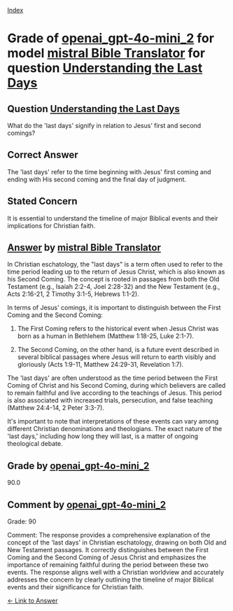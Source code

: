 
[Index](../../../../index.md)
# Grade of [openai_gpt-4o-mini_2](../../../grading_models/openai_gpt-4o-mini_2.md) for model [mistral Bible Translator](../../../answering_models/mistral_Bible_Translator.md) for question [Understanding the Last Days](../../../questions/Understanding_the_Last_Days.md)

## Question [Understanding the Last Days](../../../questions/Understanding_the_Last_Days.md)
What do the 'last days' signify in relation to Jesus’ first and second comings?

## Correct Answer
The 'last days' refer to the time beginning with Jesus' first coming and ending with His second coming and the final day of judgment.

## Stated Concern
It is essential to understand the timeline of major Biblical events and their implications for Christian faith.

## [Answer](../Understanding_the_Last_Days.md) by [mistral Bible Translator](../../../answering_models/mistral_Bible_Translator.md)
 In Christian eschatology, the "last days" is a term often used to refer to the time period leading up to the return of Jesus Christ, which is also known as his Second Coming. The concept is rooted in passages from both the Old Testament (e.g., Isaiah 2:2-4, Joel 2:28-32) and the New Testament (e.g., Acts 2:16-21, 2 Timothy 3:1-5, Hebrews 1:1-2).

In terms of Jesus' comings, it is important to distinguish between the First Coming and the Second Coming:

1. The First Coming refers to the historical event when Jesus Christ was born as a human in Bethlehem (Matthew 1:18-25, Luke 2:1-7).

2. The Second Coming, on the other hand, is a future event described in several biblical passages where Jesus will return to earth visibly and gloriously (Acts 1:9-11, Matthew 24:29-31, Revelation 1:7).

The 'last days' are often understood as the time period between the First Coming of Christ and his Second Coming, during which believers are called to remain faithful and live according to the teachings of Jesus. This period is also associated with increased trials, persecution, and false teaching (Matthew 24:4-14, 2 Peter 3:3-7).

It's important to note that interpretations of these events can vary among different Christian denominations and theologians. The exact nature of the 'last days,' including how long they will last, is a matter of ongoing theological debate.

## Grade by [openai_gpt-4o-mini_2](../../../grading_models/openai_gpt-4o-mini_2.md)
90.0

## Comment by [openai_gpt-4o-mini_2](../../../grading_models/openai_gpt-4o-mini_2.md)
Grade: 90

Comment: The response provides a comprehensive explanation of the concept of the 'last days' in Christian eschatology, drawing on both Old and New Testament passages. It correctly distinguishes between the First Coming and the Second Coming of Jesus Christ and emphasizes the importance of remaining faithful during the period between these two events. The response aligns well with a Christian worldview and accurately addresses the concern by clearly outlining the timeline of major Biblical events and their significance for Christian faith.

[&lt;- Link to Answer](../Understanding_the_Last_Days.md)
